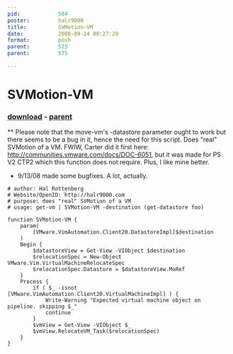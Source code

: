 ```yaml
---
pid:            584
poster:         halr9000
title:          SVMotion-VM
date:           2008-09-14 00:27:29
format:         posh
parent:         575
parent:         575

---
```


# SVMotion-VM

### [download](584.ps1) - [parent](575.md)

** Please note that the move-vm's -datastore parameter ought to work but there seems to be a bug in it, hence the need for this script.
Does "real" SVMotion of a VM. FWIW, Carter did it first here: http://communities.vmware.com/docs/DOC-6051, but it was made for PS V2 CTP2 which this function does not require. Plus, I like mine better.
* 9/13/08 made some bugfixes. A lot, actually.

```posh
# author: Hal Rottenberg
# Website/OpenID: http://halr9000.com
# purpose: does "real" SVMotion of a VM
# usage: get-vm | SVMotion-VM -destination (get-datastore foo)

function SVMotion-VM {
	param(
		[VMware.VimAutomation.Client20.DatastoreImpl]$destination
	)
	Begin {
		$datastoreView = Get-View -VIObject $destination
		$relocationSpec = New-Object VMware.Vim.VirtualMachineRelocateSpec
		$relocationSpec.Datastore = $datastoreView.MoRef
	}
	Process {
		if ( $_ -isnot [VMware.VimAutomation.Client20.VirtualMachineImpl] ) {
			Write-Warning "Expected virtual machine object on pipeline. skipping $_"
			continue
		}
		$vmView = Get-View -VIObject $_
		$vmView.RelocateVM_Task($relocationSpec)
	}
}
```
